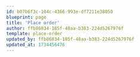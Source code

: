 ```yaml
---
id: b07b6f3c-104c-4366-993e-df7211e38050
blueprint: page
title: 'Place order'
author: ffb86834-185f-48aa-b383-224d5267976f
template: place-order
updated_by: ffb86834-185f-48aa-b383-224d5267976f
updated_at: 1734456476
---
```

